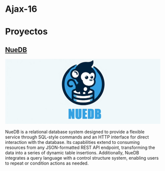 # Ajax-16

# Proyectos

## [NueDB](https://github.com/Ajax-16/nuedb-core)

![](./nuedb_banner.jpg)

NueDB is a relational database system designed to provide a flexible service through SQL-style commands and an HTTP interface for direct interaction with the database. Its capabilities extend to consuming resources from any JSON-formatted REST API endpoint, transforming the data into a series of dynamic table insertions. Additionally, NueDB integrates a query language with a control structure system, enabling users to repeat or condition actions as needed.

